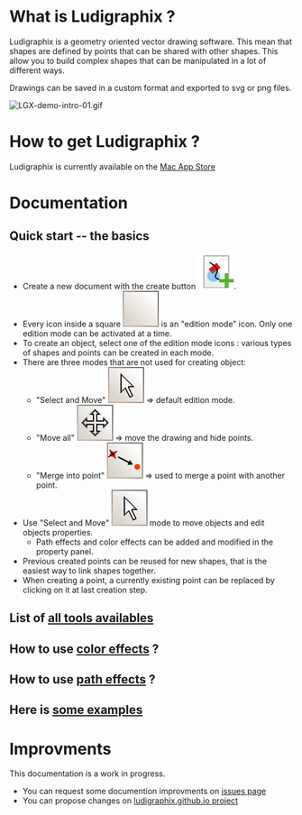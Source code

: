 
# What is Ludigraphix ?

Ludigraphix is a geometry oriented vector drawing software. This mean that shapes are defined by points that can be shared with other shapes. This allow you to build complex shapes that can be manipulated in a lot of different ways.

Drawings can be saved in a custom format and exported to svg or png files.

![LGX-demo-intro-01.gif](https://i.imgur.com/dWxK4p1.gif)

# How to get Ludigraphix ?

Ludigraphix is currently available on the [Mac App Store](https://itunes.apple.com/fr/app/ludigraphix/id1376937727)

# Documentation

## Quick start -- the basics

* Create a new document with the create button <img src="./icons/FileCreateDrawing@2x.png" class="icon">.
* Every icon inside a square <img src="./icons/EmptySquare@2x.png" class="icon"> is an "edition mode" icon. Only one edition mode can be activated at a time.
* To create an object, select one of the edition mode icons : various types of shapes and points can be created in each mode.
* There are three modes that are not used for creating object: 
  - "Select and Move" <img src="./icons/SelectAndMove@2x.png" class="icon"> &rArr; default edition mode.
  - "Move all" <img src="./icons/MoveAll@2x.png" class="icon"> &rArr; move the drawing and hide points.
  - "Merge into point" <img src="./icons/MergeIntoPoint@2x.png" class="icon"> &rArr; used to merge a point with another point.
* Use "Select and Move" <img src="./icons/SelectAndMove@2x.png" class="icon"> mode to move objects and edit objects properties.
  - Path effects and color effects can be added and modified in the property panel.
* Previous created points can be reused for new shapes, that is the easiest way to link shapes together.
* When creating a point, a currently existing point can be replaced by clicking on it at last creation step.

## List of [all tools availables](tools)

## How to use [color effects](color-effects) ?

## How to use [path effects](path-effects) ?

## Here is [some examples](examples)

# Improvments
This documentation is a work in progress.
  - You can request some documention improvments on [issues page](https://github.com/Ludigraphix/ludigraphix.github.io/issues)
  - You can propose changes on [ludigraphix.github.io project](https://github.com/Ludigraphix/ludigraphix.github.io)
